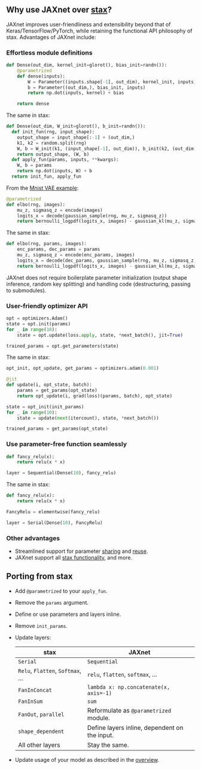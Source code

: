 ## Why use JAXnet over [stax](https://github.com/google/jax/blob/master/jax/experimental/stax.py)?

JAXnet improves user-friendliness and extensibility beyond that of Keras/TensorFlow/PyTorch,
while retaining the functional API philosophy of stax. Advantages of JAXnet include:

### Effortless module definitions

```python
def Dense(out_dim, kernel_init=glorot(), bias_init=randn()):
    @parametrized
    def dense(inputs):
        W = Parameter((inputs.shape[-1], out_dim), kernel_init, inputs)
        b = Parameter((out_dim,), bias_init, inputs)
        return np.dot(inputs, kernel) + bias

    return dense
```

The same in stax:

```python
def Dense(out_dim, W_init=glorot(), b_init=randn()):
  def init_fun(rng, input_shape):
    output_shape = input_shape[:-1] + (out_dim,)
    k1, k2 = random.split(rng)
    W, b = W_init(k1, (input_shape[-1], out_dim)), b_init(k2, (out_dim,))
    return output_shape, (W, b)
  def apply_fun(params, inputs, **kwargs):
    W, b = params
    return np.dot(inputs, W) + b
  return init_fun, apply_fun
```

From the [Mnist VAE example](https://colab.research.google.com/drive/19web5SnmIFglLcnpXE34phiTY03v39-g):

```python
@parametrized
def elbo(rng, images):
    mu_z, sigmasq_z = encode(images)
    logits_x = decode(gaussian_sample(rng, mu_z, sigmasq_z))
    return bernoulli_logpdf(logits_x, images) - gaussian_kl(mu_z, sigmasq_z)
```

The same in stax:

```python
def elbo(rng, params, images):
    enc_params, dec_params = params
    mu_z, sigmasq_z = encode(enc_params, images)
    logits_x = decode(dec_params, gaussian_sample(rng, mu_z, sigmasq_z))
    return bernoulli_logpdf(logits_x, images) - gaussian_kl(mu_z, sigmasq_z)
```

JAXnet does not require boilerplate parameter initialization (output shape inference, random key splitting) and handling code (destructuring, passing to submodules).

### User-friendly optimizer API

```python
opt = optimizers.Adam()
state = opt.init(params)
for _ in range(10):
    state = opt.update(loss.apply, state, *next_batch(), jit=True)

trained_params = opt.get_parameters(state)
```

The same in stax:

```python
opt_init, opt_update, get_params = optimizers.adam(0.001)

@jit
def update(i, opt_state, batch):
    params = get_params(opt_state)
    return opt_update(i, grad(loss)(params, batch), opt_state)

state = opt_init(init_params)
for _ in range(10):
    state = update(next(itercount), state, *next_batch())

trained_params = get_params(opt_state)
```

### Use parameter-free function seamlessly

```python
def fancy_relu(x):
    return relu(x * x)

layer = Sequential(Dense(10), fancy_relu)
```

The same in stax:

```python
def fancy_relu(x):
    return relu(x * x)

FancyRelu = elementwise(fancy_relu)

layer = Serial(Dense(10), FancyRelu)
```

### Other advantages

 - Streamlined support for parameter [sharing](API.md#parameter-sharing) and [reuse](API.md#parameter-reuse).
 - JAXnet support all [stax functionality](blob/master/jaxnet/modules.py), and more.

## Porting from stax

- Add `@parametrized` to your `apply_fun`.
- Remove the `params` argument.
- Define or use parameters and layers inline.
- Remove `init_params`.
- Update layers:

    |stax|JAXnet|
    |---|---|
    |`Serial`|`Sequential`|
    |`Relu`, `Flatten`, `Softmax`, ...| `relu`, `flatten`, `softmax`, ...|
    |`FanInConcat`|`lambda x: np.concatenate(x, axis=-1)`|
    |`FanInSum`|`sum`|
    |`FanOut`, `parallel`| Reformulate as `@parametrized` module. |
    |`shape_dependent`| Define layers inline, dependent on the input. |
    | All other layers | Stay the same. |
- Update usage of your model as described in the [overview](README.md#Overview).